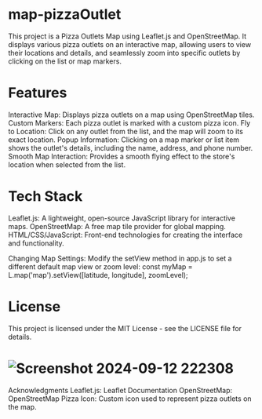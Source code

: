 # map-pizzaOutlet
This project is a Pizza Outlets Map using Leaflet.js and OpenStreetMap. It displays various pizza outlets on an interactive map, allowing users to view their locations and details, and seamlessly zoom into specific outlets by clicking on the list or map markers.

# Features
Interactive Map: Displays pizza outlets on a map using OpenStreetMap tiles.
Custom Markers: Each pizza outlet is marked with a custom pizza icon.
Fly to Location: Click on any outlet from the list, and the map will zoom to its exact location.
Popup Information: Clicking on a map marker or list item shows the outlet's details, including the name, address, and phone number.
Smooth Map Interaction: Provides a smooth flying effect to the store's location when selected from the list.

# Tech Stack
Leaflet.js: A lightweight, open-source JavaScript library for interactive maps.
OpenStreetMap: A free map tile provider for global mapping.
HTML/CSS/JavaScript: Front-end technologies for creating the interface and functionality.

Changing Map Settings: Modify the setView method in app.js to set a different default map view or zoom level:
const myMap = L.map('map').setView([latitude, longitude], zoomLevel);

# License
This project is licensed under the MIT License - see the LICENSE file for details.

# ![Screenshot 2024-09-12 222308](https://github.com/user-attachments/assets/820820cf-31d2-47c7-acdb-7c8a9bb5534d)
Acknowledgments
Leaflet.js: Leaflet Documentation
OpenStreetMap: OpenStreetMap
Pizza Icon: Custom icon used to represent pizza outlets on the map.


